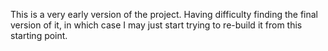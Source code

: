 This is a very early version of the project. Having difficulty finding the final version of it, in which case I may just start trying to re-build it from this starting point.
